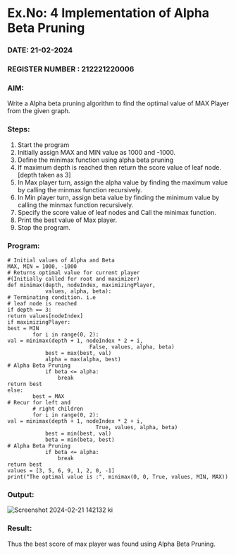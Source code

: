 # Ex.No: 4   Implementation of Alpha Beta Pruning 
### DATE:  21-02-2024                                                                         
### REGISTER NUMBER : 212221220006
### AIM: 
Write a Alpha beta pruning algorithm to find the optimal value of MAX Player from the given graph.
### Steps:
1. Start the program
2. Initially  assign MAX and MIN value as 1000 and -1000.
3.  Define the minimax function  using alpha beta pruning
4.  If maximum depth is reached then return the score value of leaf node. [depth taken as 3]
5.  In Max player turn, assign the alpha value by finding the maximum value by calling the minmax function recursively.
6.  In Min player turn, assign beta value by finding the minimum value by calling the minmax function recursively.
7.  Specify the score value of leaf nodes and Call the minimax function.
8.  Print the best value of Max player.
9.  Stop the program. 
### Program:
~~~
# Initial values of Alpha and Beta
MAX, MIN = 1000, -1000
# Returns optimal value for current player
#(Initially called for root and maximizer)
def minimax(depth, nodeIndex, maximizingPlayer,
            values, alpha, beta):
# Terminating condition. i.e
# leaf node is reached
if depth == 3:
return values[nodeIndex]
if maximizingPlayer:
best = MIN
        for i in range(0, 2):
val = minimax(depth + 1, nodeIndex * 2 + i,
                          False, values, alpha, beta)
            best = max(best, val)
            alpha = max(alpha, best)
# Alpha Beta Pruning
            if beta <= alpha:
                break
return best
else:
        best = MAX
# Recur for left and
        # right children
        for i in range(0, 2):
val = minimax(depth + 1, nodeIndex * 2 + i,
                            True, values, alpha, beta)
            best = min(best, val)
            beta = min(beta, best)
# Alpha Beta Pruning
            if beta <= alpha:
                break
return best
values = [3, 5, 6, 9, 1, 2, 0, -1] 
print("The optimal value is :", minimax(0, 0, True, values, MIN, MAX))
~~~~
### Output:
![Screenshot 2024-02-21 142132 ki](https://github.com/andralikitha/AI_Lab_2023-24/assets/131592130/9bb4cd36-fbf2-4361-8759-5f5ef34a4738)
### Result:
Thus the best score of max player was found using Alpha Beta Pruning.
